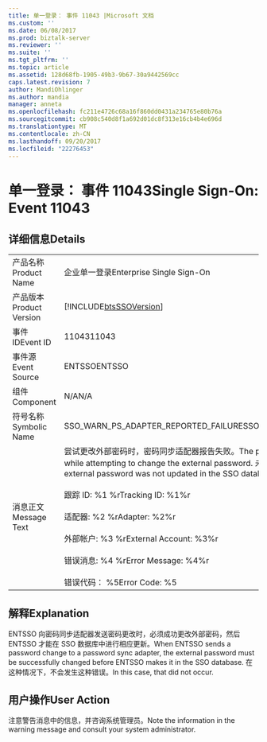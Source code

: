 ```yaml
---
title: 单一登录： 事件 11043 |Microsoft 文档
ms.custom: ''
ms.date: 06/08/2017
ms.prod: biztalk-server
ms.reviewer: ''
ms.suite: ''
ms.tgt_pltfrm: ''
ms.topic: article
ms.assetid: 128d68fb-1905-49b3-9b67-30a9442569cc
caps.latest.revision: 7
author: MandiOhlinger
ms.author: mandia
manager: anneta
ms.openlocfilehash: fc211e4726c68a16f860dd0431a234765e80b76a
ms.sourcegitcommit: cb908c540d8f1a692d01dc8f313e16cb4b4e696d
ms.translationtype: MT
ms.contentlocale: zh-CN
ms.lasthandoff: 09/20/2017
ms.locfileid: "22276453"
---
```

# <a name="single-sign-on-event-11043"></a><span data-ttu-id="3d889-102">单一登录： 事件 11043</span><span class="sxs-lookup"><span data-stu-id="3d889-102">Single Sign-On: Event 11043</span></span>
## <a name="details"></a><span data-ttu-id="3d889-103">详细信息</span><span class="sxs-lookup"><span data-stu-id="3d889-103">Details</span></span>  
  
|||  
|-|-|  
|<span data-ttu-id="3d889-104">产品名称</span><span class="sxs-lookup"><span data-stu-id="3d889-104">Product Name</span></span>|<span data-ttu-id="3d889-105">企业单一登录</span><span class="sxs-lookup"><span data-stu-id="3d889-105">Enterprise Single Sign-On</span></span>|  
|<span data-ttu-id="3d889-106">产品版本</span><span class="sxs-lookup"><span data-stu-id="3d889-106">Product Version</span></span>|[!INCLUDE[btsSSOVersion](../includes/btsssoversion-md.md)]|  
|<span data-ttu-id="3d889-107">事件 ID</span><span class="sxs-lookup"><span data-stu-id="3d889-107">Event ID</span></span>|<span data-ttu-id="3d889-108">11043</span><span class="sxs-lookup"><span data-stu-id="3d889-108">11043</span></span>|  
|<span data-ttu-id="3d889-109">事件源</span><span class="sxs-lookup"><span data-stu-id="3d889-109">Event Source</span></span>|<span data-ttu-id="3d889-110">ENTSSO</span><span class="sxs-lookup"><span data-stu-id="3d889-110">ENTSSO</span></span>|  
|<span data-ttu-id="3d889-111">组件</span><span class="sxs-lookup"><span data-stu-id="3d889-111">Component</span></span>|<span data-ttu-id="3d889-112">N/A</span><span class="sxs-lookup"><span data-stu-id="3d889-112">N/A</span></span>|  
|<span data-ttu-id="3d889-113">符号名称</span><span class="sxs-lookup"><span data-stu-id="3d889-113">Symbolic Name</span></span>|<span data-ttu-id="3d889-114">SSO_WARN_PS_ADAPTER_REPORTED_FAILURE</span><span class="sxs-lookup"><span data-stu-id="3d889-114">SSO_WARN_PS_ADAPTER_REPORTED_FAILURE</span></span>|  
|<span data-ttu-id="3d889-115">消息正文</span><span class="sxs-lookup"><span data-stu-id="3d889-115">Message Text</span></span>|<span data-ttu-id="3d889-116">尝试更改外部密码时，密码同步适配器报告失败。</span><span class="sxs-lookup"><span data-stu-id="3d889-116">The password sync adapter reported a failure while attempting to change the external password.</span></span> <span data-ttu-id="3d889-117">未在 SSO 数据库中更新外部密码。%r</span><span class="sxs-lookup"><span data-stu-id="3d889-117">The external password was not updated in the SSO database.%r</span></span><br /><br /> <span data-ttu-id="3d889-118">跟踪 ID: %1 %r</span><span class="sxs-lookup"><span data-stu-id="3d889-118">Tracking ID: %1%r</span></span><br /><br /> <span data-ttu-id="3d889-119">适配器: %2 %r</span><span class="sxs-lookup"><span data-stu-id="3d889-119">Adapter: %2%r</span></span><br /><br /> <span data-ttu-id="3d889-120">外部帐户: %3 %r</span><span class="sxs-lookup"><span data-stu-id="3d889-120">External Account: %3%r</span></span><br /><br /> <span data-ttu-id="3d889-121">错误消息: %4 %r</span><span class="sxs-lookup"><span data-stu-id="3d889-121">Error Message: %4%r</span></span><br /><br /> <span data-ttu-id="3d889-122">错误代码： %5</span><span class="sxs-lookup"><span data-stu-id="3d889-122">Error Code: %5</span></span>|  
  
## <a name="explanation"></a><span data-ttu-id="3d889-123">解释</span><span class="sxs-lookup"><span data-stu-id="3d889-123">Explanation</span></span>  
 <span data-ttu-id="3d889-124">ENTSSO 向密码同步适配器发送密码更改时，必须成功更改外部密码，然后 ENTSSO 才能在 SSO 数据库中进行相应更新。</span><span class="sxs-lookup"><span data-stu-id="3d889-124">When ENTSSO sends a password change to a password sync adapter, the external password must be successfully changed before ENTSSO makes it in the SSO database.</span></span> <span data-ttu-id="3d889-125">在这种情况下，不会发生这种错误。</span><span class="sxs-lookup"><span data-stu-id="3d889-125">In this case, that did not occur.</span></span>  
  
## <a name="user-action"></a><span data-ttu-id="3d889-126">用户操作</span><span class="sxs-lookup"><span data-stu-id="3d889-126">User Action</span></span>  
 <span data-ttu-id="3d889-127">注意警告消息中的信息，并咨询系统管理员。</span><span class="sxs-lookup"><span data-stu-id="3d889-127">Note the information in the warning message and consult your system administrator.</span></span>